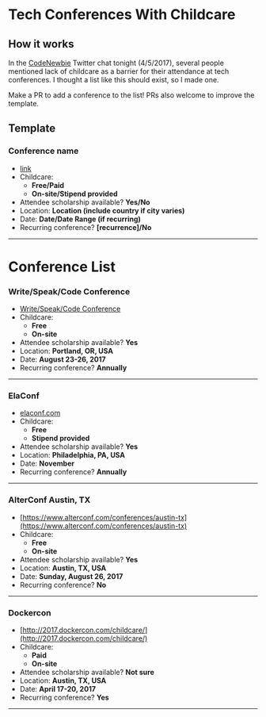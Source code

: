 # Tech Conferences With Childcare

## How it works

In the [CodeNewbie](http://www.codenewbie.org) Twitter chat tonight (4/5/2017), several people mentioned lack of childcare as a barrier for their attendance at tech conferences. I thought a list like this should exist, so I made one.

Make a PR to add a conference to the list! PRs also welcome to improve the template.

## Template

### Conference name
- [link](here)
- Childcare:
  - **Free/Paid**
  - **On-site/Stipend provided**
- Attendee scholarship available? **Yes/No**
- Location: **Location (include country if city varies)**
- Date: **Date/Date Range (if recurring)**
- Recurring conference? **[recurrence]/No**

-----


# Conference List

### Write/Speak/Code Conference
- [Write/Speak/Code Conference](http://www.writespeakcode.com/)
- Childcare:
  - **Free**
  - **On-site**
- Attendee scholarship available? **Yes**
- Location: **Portland, OR, USA**
- Date: **August 23-26, 2017**
- Recurring conference? **Annually**

-----

### ElaConf
- [elaconf.com](http://elaconf.com/)
- Childcare:
  - **Free**
  - **Stipend provided**
- Attendee scholarship available? **Yes**
- Location: **Philadelphia, PA, USA**
- Date: **November**
- Recurring conference? **Annually**

-----

### AlterConf Austin, TX
- [https://www.alterconf.com/conferences/austin-tx](https://www.alterconf.com/conferences/austin-tx)
- Childcare:
  - **Free**
  - **On-site**
- Attendee scholarship available? **Yes**
- Location: **Austin, TX, USA**
- Date: **Sunday, August 26, 2017**
- Recurring conference? **No**

-----

### Dockercon
- [http://2017.dockercon.com/childcare/](http://2017.dockercon.com/childcare/)
- Childcare:
  - **Paid**
  - **On-site**
- Attendee scholarship available? **Not sure**
- Location: **Austin, TX, USA**
- Date: **April 17-20, 2017**
- Recurring conference? **Yes**

-----
